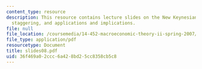 ```yaml
---
content_type: resource
description: This resource contains lecture slides on the New Keynesian model, price
  staggering, and applications and implications.
file: null
file_location: /coursemedia/14-452-macroeconomic-theory-ii-spring-2007/36f469a02ccc6a428bd25cc8358cb5c8_slides08.pdf
file_type: application/pdf
resourcetype: Document
title: slides08.pdf
uid: 36f469a0-2ccc-6a42-8bd2-5cc8358cb5c8
---
```


